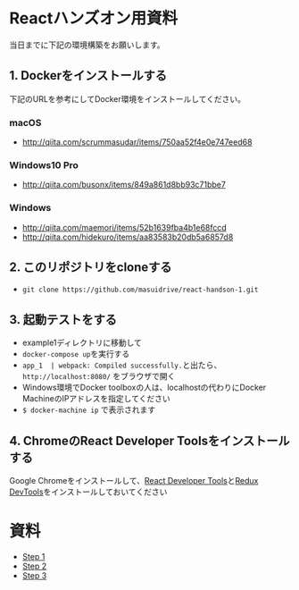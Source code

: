 # Reactハンズオン用資料

当日までに下記の環境構築をお願いします。

## 1. Dockerをインストールする

下記のURLを参考にしてDocker環境をインストールしてください。

### macOS
 - http://qiita.com/scrummasudar/items/750aa52f4e0e747eed68

### Windows10 Pro
 - http://qiita.com/busonx/items/849a861d8bb93c71bbe7

### Windows
 - http://qiita.com/maemori/items/52b1639fba4b1e68fccd
 - http://qiita.com/hidekuro/items/aa83583b20db5a6857d8


## 2. このリポジトリをcloneする
- `git clone https://github.com/masuidrive/react-handson-1.git`

## 3. 起動テストをする
- example1ディレクトリに移動して
- `docker-compose up`を実行する
- `app_1  | webpack: Compiled successfully.`と出たら、 `http://localhost:8080/` をブラウザで開く
- Windows環境でDocker toolboxの人は、localhostの代わりにDocker MachineのIPアドレスを指定してください
 - `$ docker-machine ip` で表示されます

## 4. ChromeのReact Developer Toolsをインストールする

Google Chromeをインストールして、[React Developer Tools](https://chrome.google.com/webstore/detail/react-developer-tools/fmkadmapgofadopljbjfkapdkoienihi)と[Redux DevTools](https://chrome.google.com/webstore/detail/redux-devtools/lmhkpmbekcpmknklioeibfkpmmfibljd)をインストールしておいてください

# 資料
- [Step 1](https://github.com/masuidrive/react-handson-1/blob/master/step1.md)
- [Step 2](https://github.com/masuidrive/react-handson-1/blob/master/step2.md)
- [Step 3](https://github.com/masuidrive/react-handson-1/blob/master/step3.md)


